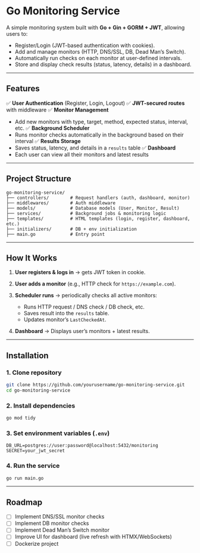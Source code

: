 # Go Monitoring Service

A simple monitoring system built with **Go + Gin + GORM + JWT**, allowing users to:

* Register/Login (JWT-based authentication with cookies).
* Add and manage monitors (HTTP, DNS/SSL, DB, Dead Man’s Switch).
* Automatically run checks on each monitor at user-defined intervals.
* Store and display check results (status, latency, details) in a dashboard.

---

## Features

✅ **User Authentication** (Register, Login, Logout)
✅ **JWT-secured routes** with middleware
✅ **Monitor Management**
  * Add new monitors with type, target, method, expected status, interval, etc.
✅ **Background Scheduler**
  * Runs monitor checks automatically in the background based on their interval
✅ **Results Storage**
  * Saves status, latency, and details in a `results` table
✅ **Dashboard**
  * Each user can view all their monitors and latest results

---

## Project Structure

```
go-monitoring-service/
├── controllers/        # Request handlers (auth, dashboard, monitor)
├── middlewares/        # Auth middleware
├── models/             # Database models (User, Monitor, Result)
├── services/           # Background jobs & monitoring logic
├── templates/          # HTML templates (login, register, dashboard, etc.)
├── initializers/       # DB + env initialization
├── main.go             # Entry point
```

---

## How It Works

1. **User registers & logs in** → gets JWT token in cookie.
2. **User adds a monitor** (e.g., HTTP check for `https://example.com`).
3. **Scheduler runs** → periodically checks all active monitors:

   * Runs HTTP request / DNS check / DB check, etc.
   * Saves result into the `results` table.
   * Updates monitor’s `LastCheckedAt`.
4. **Dashboard** → Displays user’s monitors + latest results.


---

## Installation

### 1. Clone repository

```bash
git clone https://github.com/yourusername/go-monitoring-service.git
cd go-monitoring-service
```

### 2. Install dependencies

```bash
go mod tidy
```

### 3. Set environment variables (`.env`)

```
DB_URL=postgres://user:password@localhost:5432/monitoring
SECRET=your_jwt_secret
```

### 4. Run the service

```bash
go run main.go
```

---

## Roadmap

* [ ] Implement DNS/SSL monitor checks
* [ ] Implement DB monitor checks
* [ ] Implement Dead Man’s Switch monitor
* [ ] Improve UI for dashboard (live refresh with HTMX/WebSockets)
* [ ] Dockerize project
